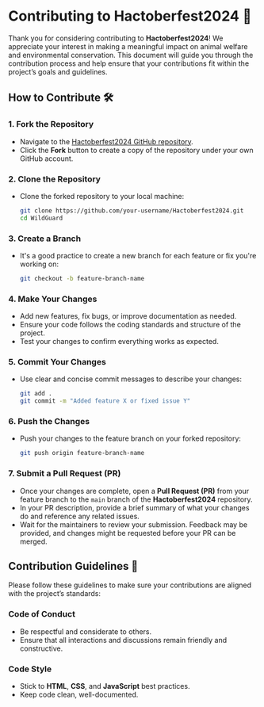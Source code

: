 
# Contributing to Hactoberfest2024 🌿

Thank you for considering contributing to **Hactoberfest2024**! We appreciate your interest in making a meaningful impact on animal welfare and environmental conservation. This document will guide you through the contribution process and help ensure that your contributions fit within the project’s goals and guidelines.

## How to Contribute 🛠️

### 1. Fork the Repository
- Navigate to the [Hactoberfest2024 GitHub repository](https://github.com/mlscgescoe/Hactoberfest2024).
- Click the **Fork** button to create a copy of the repository under your own GitHub account.

### 2. Clone the Repository
- Clone the forked repository to your local machine:
   ```bash
   git clone https://github.com/your-username/Hactoberfest2024.git
   cd WildGuard
   ```
   
### 3. Create a Branch
- It's a good practice to create a new branch for each feature or fix you're working on:
   ```bash
   git checkout -b feature-branch-name
   ```

### 4. Make Your Changes
- Add new features, fix bugs, or improve documentation as needed.
- Ensure your code follows the coding standards and structure of the project.
- Test your changes to confirm everything works as expected.

### 5. Commit Your Changes
- Use clear and concise commit messages to describe your changes:
   ```bash
   git add .
   git commit -m "Added feature X or fixed issue Y"
   ```

### 6. Push the Changes
- Push your changes to the feature branch on your forked repository:
   ```bash
   git push origin feature-branch-name
   ```

### 7. Submit a Pull Request (PR)
- Once your changes are complete, open a **Pull Request (PR)** from your feature branch to the `main` branch of the **Hactoberfest2024** repository.
- In your PR description, provide a brief summary of what your changes do and reference any related issues.
- Wait for the maintainers to review your submission. Feedback may be provided, and changes might be requested before your PR can be merged.

## Contribution Guidelines 📜

Please follow these guidelines to make sure your contributions are aligned with the project’s standards:

### Code of Conduct
- Be respectful and considerate to others.
- Ensure that all interactions and discussions remain friendly and constructive.

### Code Style
- Stick to **HTML**, **CSS**, and **JavaScript** best practices.
- Keep code clean, well-documented.
